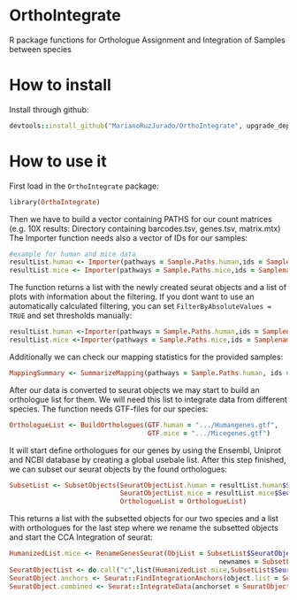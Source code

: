 # OrthoIntegrate
R package functions for Orthologue Assignment and Integration of Samples between species

# <b> How to install </b>

Install through github:

```ruby
devtools::install_github("MarianoRuzJurado/OrthoIntegrate", upgrade_dependencies = FALSE)
```

# <b> How to use it </b>

First load in the ```OrthoIntegrate``` package:

```ruby
library(OrthoIntegrate)
```

Then we have to build a vector containing PATHS for our count matrices (e.g. 10X results: Directory containing barcodes.tsv, genes.tsv, matrix.mtx)
The Importer function needs also a vector of IDs for our samples:

```ruby
#example for human and mice data
resultList.human <- Importer(pathways = Sample.Paths.human,ids = Samplenames.human, FilterCells = TRUE,FilterByAbsoluteValues = FALSE, performScaling = TRUE)
resultList.mice <- Importer(pathways = Sample.Paths.mice,ids = Samplenames.mice, FilterCells = TRUE,FilterByAbsoluteValues = FALSE, performScaling = TRUE)
```
The function returns a list with the newly created seurat objects and a list of plots with information about the filtering.
If you dont want to use an automatically calculated filtering, you can set ```FilterByAbsoluteValues = TRUE``` and set thresholds manually:

```ruby
resultList.human <-Importer(pathways = Sample.Paths.human,ids = Samplenames.human, FilterCells = TRUE,FilterByAbsoluteValues = TRUE, performScaling = TRUE, minFeatures=300, maxFeatures=6000,minCounts=500,maxCounts=15000, maxMito=0.05)
resultList.mice <-Importer(pathways = Sample.Paths.mice,ids = Samplenames.mice, FilterCells = TRUE,FilterByAbsoluteValues = TRUE, performScaling = TRUE, minFeatures=300, maxFeatures=6000,minCounts=500,maxCounts=15000, maxMito=0.05)
```

Additionally we can check our mapping statistics for the provided samples:

```ruby
MappingSummary <- SummarizeMapping(pathways = Sample.Paths.human, ids = Samplenames.human) # optional for summary of mapping results by CR or star solo
```

After our data is converted to seurat objects we may start to build an orthologue list for them. We will need this list to integrate data from different species. The function needs GTF-files for our species:

```ruby
OrthologueList <- BuildOrthologues(GTF.human = ".../Humangenes.gtf",
                                   GTF.mice = ".../Micegenes.gtf")
```

It will start define orthologues for our genes by using the Ensembl, Uniprot and NCBI database by creating a global usebale list.
After this step finished, we can subset our seurat objects by the found orthologues:

```ruby
SubsetList <- SubsetObjects(SeuratObjectList.human = resultList.human$SeuratObjects,
                            SeuratObjectList.mice = resultList.mice$SeuratObjects,
                            OrthologueList = OrthologueList)
```
This returns a list with the subsetted objects for our two species and a list with orthologues for the last step where we rename the subsetted objects and start the CCA Integration of seurat:

```ruby
HumanizedList.mice <- RenameGenesSeurat(ObjList = SubsetList$SeuratObject.mouse.combined.orthologs.list,
                                                     newnames = SubsetList$human.converted.mice.names)
SeuratObjectList <- do.call("c",list(HumanizedList.mice,SubsetList$SeuratObject.human.combined.orthologs.list))
SeuratObject.anchors <- Seurat::FindIntegrationAnchors(object.list = SeuratObjectList, dims = 1:20)
SeuratObject.combined <- Seurat::IntegrateData(anchorset = SeuratObject.anchors, dims = 1:20)
```
